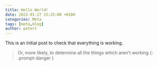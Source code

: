 ```yaml
---
title: Hello World!
date: 2022-01-27 15:25:00 +0100
categories: Meta
tags: [meta,blog]
author: petert
---
```

This is an initial post to check that everything is working.

> Or, more likely, to determine all the things which aren't working
{: .prompt-danger }